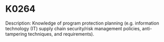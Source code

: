 # K0264
Description: Knowledge of program protection planning (e.g. information technology (IT) supply chain security/risk management policies, anti-tampering techniques, and requirements).

